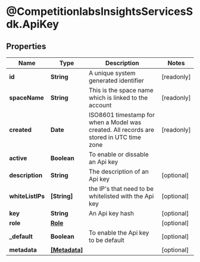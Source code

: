 # @CompetitionlabsInsightsServicesSdk.ApiKey

## Properties

Name | Type | Description | Notes
------------ | ------------- | ------------- | -------------
**id** | **String** | A unique system generated identifier | [readonly] 
**spaceName** | **String** | This is the space name which is linked to the account | [readonly] 
**created** | **Date** | ISO8601 timestamp for when a Model was created. All records are stored in UTC time zone | [readonly] 
**active** | **Boolean** | To enable or dissable an Api key | 
**description** | **String** | The description of an Api key | [optional] 
**whiteListIPs** | **[String]** | the IP&#39;s that need to be whitelisted with the Api key | [optional] 
**key** | **String** | An Api key hash | [optional] 
**role** | [**Role**](Role.md) |  | [optional] 
**_default** | **Boolean** | To enable the Api key to be default | [optional] 
**metadata** | [**[Metadata]**](Metadata.md) |  | [optional] 


